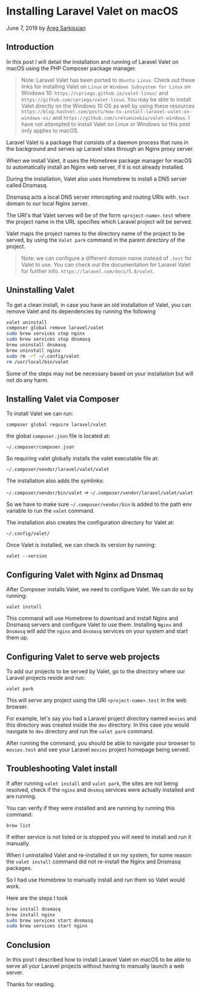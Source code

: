 # Installing Laravel Valet on macOS

June 7, 2019 by [Areg Sarkissian](https://aregsar.com/about)

## Introduction

In this post I will detail the installation and running of Laravel Valet on macOS using the PHP Composer package manager.

> Note: Laravel Valet has been ported to `Ubuntu Linux`. Check out these links for installing Valet on `Linux` or `Windows Subsystem for Linux` on Windows 10: `https://cpriego.github.io/valet-linux/` and `https://github.com/cpriego/valet-linux`. You may be able to install Valet directly on the Windows 10 OS as well by using these resources `https://blog.hashvel.com/posts/how-to-install-laravel-valet-on-windows-os/` and `https://github.com/cretueusebiu/valet-windows`. I have not attempted to install Valet on Linux or Windows so this post only applies to macOS.

Laravel Valet is a package that consists of a daemon process that runs in the background and serves up Laravel sites through an Nginx proxy server.

When we install Valet, it uses the Homebrew package manager for macOS to automatically install an Nginx web server, if it is not already installed.

During the installation, Valet also uses Homebrew to install a DNS server called Dnsmasq.

Dnsmasq acts a local DNS server intercepting and routing URIs with`.test` domain to our local Nginx server.

The URI's that Valet serves will be of the form `<project-name>.test` where the project name in the URL specifies which Laravel project will be served.

Valet maps the project names to the directory name of the project to be served, by using the `Valet park` command in the parent directory of the project.

> Note: we can configure a different domain name instead of `.test` for Valet to use. You can check out the documentation for Laravel Valet for further info. `https://laravel.com/docs/5.8/valet`.

## Uninstalling Valet

To get a clean install, in case you have an old installation of Valet, you can remove Valet and its dependencies by running the following

```bash
valet uninstall
composer global remove laravel/valet
sudo brew services stop nginx
sudo brew services stop dnsmasq
brew uninstall dnsmasq
brew uninstall nginx
sudo rm -rf ~/.config/valet
rm /usr/local/bin/valet
```

Some of the steps may not be necessary based on your installation but will not do any harm.

## Installing Valet via Composer

To install Valet we can run:

`composer global require laravel/valet`

the global `composer.json` file is located at:

`~/.composer/composer.json`

So requiring valet globally installs the valet executable file at:

`~/.composer/vendor/laravel/valet/valet`

The installation also adds the symlinks:

`~/.composer/vendor/bin/valet` -> `~/.composer/vendor/laravel/valet/valet`

So we have to make sure `~/.composer/vendor/bin` is added to the path env variable to run the `valet` command.

The installation also creates the configuration directory for Valet at:

`~/.config/valet/`

Once Valet is installed, we can check its version by running:

`valet --version`

## Configuring Valet with Nginx ad Dnsmaq

After Composer installs Valet, we need to configure Valet. We can do so by running:

`valet install`

This command will use Homebrew to download and install Nginx and Dnsmasq servers and configure Valet to use them.
Installing `Nginx` and `Dnsmasq` will add the `nginx` and `dnsmasq` services on your system and start them up.

## Configuring Valet to serve web projects

To add our projects to be served by Valet, go to the directory where our Laravel projects reside and run:

`valet park`

This will serve any project using the URI `<project-name>.test` in the web browser.

For example, let's say you had a Laravel project directory named `movies` and this directory was created inside the `dev` directory. In this case you would navigate to `dev` directory and run the `valet park` command.

After running the command, you should be able to navigate your browser to `movies.test` and see your Laravel `movies` project homepage being served.

## Troubleshooting Valet install

If after running `valet install` and `valet park`, the sites are not being resolved, check if the `nginx` and `dnsmsq` services were actually installed and are running.

You can verify if they were installed and are running by running this command:

`brew list`

If either service is not listed or is stopped you will need to install and run it manually.

When I uninstalled Valet and re-installed it on my system, for some reason the `valet install` command did not re-install the Nginx and Dnsmasq packages.

So I had use Homebrew to manually install and run them so Valet would work.

Here are the steps I took

```bash
brew install dnsmasq
brew install nginx
sudo brew services start dnsmasq
sudo brew services start nginx
```

## Conclusion

In this post I described how to install Laravel Valet on macOS to be able to serve all your Laravel projects without having to manually launch a web server.

Thanks for reading.